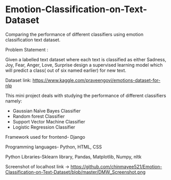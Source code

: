 # Emotion-Classification-on-Text-Dataset
Comparing the performance of different classifiers using emotion classification text dataset.

Problem Statement :

Given a labelled text dataset where each text is classified as either Sadness, Joy, Fear, Anger, Love, Surprise design a supervised learning model which will predict a class( out of six named earlier) for new text.

Dataset link: https://www.kaggle.com/praveengovi/emotions-dataset-for-nlp

This mini project deals with studying the performance of different classifiers namely:

- Gaussian Naïve Bayes Classifier 
- Random forest Classifier 
- Support Vector Machine Classifier
- Logistic Regression Classifier

Framework used for frontend- Django

Programming languages- Python, HTML, CSS

Python Libraries-Sklearn library, Pandas, Matplotlib, Numpy, nltk

Screenshot of localhost link -> https://github.com/chinmayee521/Emotion-Classification-on-Text-Dataset/blob/master/DMW_Screenshot.png
